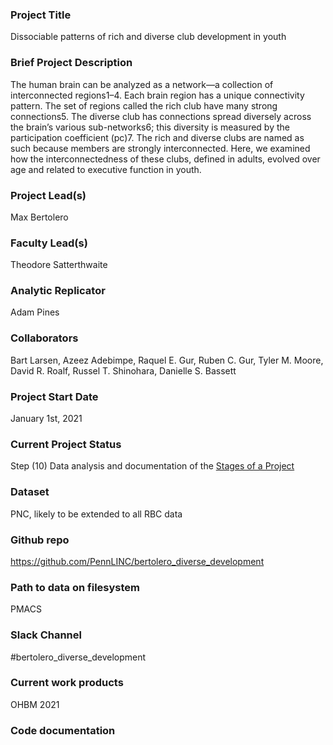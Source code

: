 ### Project Title

Dissociable patterns of rich and diverse club development in youth

### Brief Project Description

The human brain can be analyzed as a network—a collection of interconnected regions1–4. Each brain region has a unique connectivity pattern. The set of regions called the rich club have many strong connections5. The diverse club has connections spread diversely across the brain’s various sub-networks6; this diversity is measured by the participation coefficient (pc)7. The rich and diverse clubs are named as such because members are strongly interconnected. Here, we examined how the interconnectedness of these clubs, defined in adults, evolved over age and related to executive function in youth.

### Project Lead(s) 

Max Bertolero

### Faculty Lead(s)

Theodore Satterthwaite

### Analytic Replicator

Adam Pines

### Collaborators

Bart Larsen, Azeez Adebimpe, Raquel E. Gur, Ruben C. Gur, Tyler M. Moore, David R. Roalf, Russel T. Shinohara, Danielle S. Bassett

### Project Start Date

January 1st, 2021

### Current Project Status

Step (10) Data analysis and documentation of the [Stages of a Project](https://pennlinc.github.io/docs/LabHome/ProjectStages/)

### Dataset

PNC, likely to be extended to all RBC data

### Github repo

https://github.com/PennLINC/bertolero_diverse_development

### Path to data on filesystem

PMACS

### Slack Channel

#bertolero_diverse_development

### Current work products

OHBM 2021

### Code documentation
